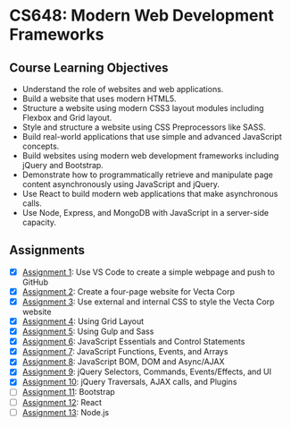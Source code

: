 # CS648: Modern Web Development Frameworks

## Course Learning Objectives
* Understand the role of websites and web applications. 
* Build a website that uses modern HTML5.
* Structure a website using modern CSS3 layout modules including Flexbox and Grid layout.
* Style and structure a website using CSS Preprocessors like SASS.
* Build real-world applications that use simple and advanced JavaScript concepts.
* Build websites using modern web development frameworks including jQuery and Bootstrap.
* Demonstrate how to programmatically retrieve and manipulate page content asynchronously using JavaScript and jQuery.
* Use React to build modern web applications that make asynchronous calls.
* Use Node, Express, and MongoDB with JavaScript in a server-side capacity.

## Assignments
- [x] [Assignment 1](/assignment1): Use VS Code to create a simple webpage and push to GitHub
- [x] [Assignment 2](/assignment2): Create a four-page website for Vecta Corp
- [x] [Assignment 3](/assignment3): Use external and internal CSS to style the Vecta Corp website
- [x] [Assignment 4](/assignment4): Using Grid Layout
- [x] [Assignment 5](/assignment5): Using Gulp and Sass
- [x] [Assignment 6](/assignment6): JavaScript Essentials and Control Statements
- [x] [Assignment 7](/assignment7): JavaScript Functions, Events, and Arrays
- [x] [Assignment 8](/assignment8): JavaScript BOM, DOM and Async/AJAX
- [x] [Assignment 9](/assignment9): jQuery Selectors, Commands, Events/Effects, and UI
- [x] [Assignment 10](/assignment10): jQuery Traversals, AJAX calls, and Plugins
- [ ] [Assignment 11](/assignment11): Bootstrap
- [ ] [Assignment 12](/assignment12): React
- [ ] [Assignment 13](/assignment13): Node.js
